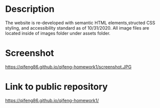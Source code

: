 # Description
The website is re-developed with semantic HTML elements,structed CSS styling, and accessibility standard as of 10/31/2020.
All image files are located inside of images folder under assets folder. 

# Screenshot
https://qifeng86.github.io/qifeng-homework1/screenshot.JPG

# Link to public repository
https://qifeng86.github.io/qifeng-homework1/
